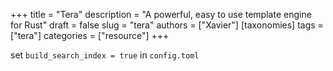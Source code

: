 +++
title = "Tera"
description = "A powerful, easy to use template engine for Rust"
draft = false
slug = "tera"
authors = ["Xavier"]
[taxonomies]
tags = ["tera"]
categories = ["resource"]
+++

set `build_search_index = true` in `config.toml`
